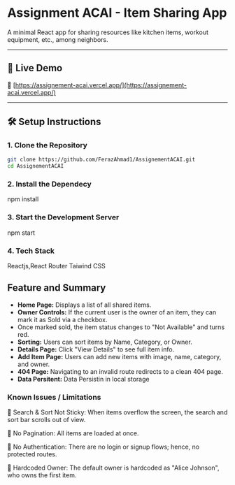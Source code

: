 # Assignment ACAI - Item Sharing App

A minimal React app for sharing resources like kitchen items, workout equipment, etc., among neighbors.

---

## 🚀 Live Demo

🔗 [https://assignement-acai.vercel.app/](https://assignement-acai.vercel.app/)

---

## 🛠️ Setup Instructions

### 1. Clone the Repository

```bash
git clone https://github.com/FerazAhmad1/AssignementACAI.git
cd AssignementACAI
```

### 2. Install the Dependecy
npm install

### 3. Start the Development Server
npm start

### 4. Tech Stack
Reactjs,React Router
Taiwind CSS

## Feature and Summary

- **Home Page:** Displays a list of all shared items.
- **Owner Controls:** If the current user is the owner of an item, they can mark it as Sold via a checkbox.
- Once marked sold, the item status changes to "Not Available" and turns red.
- **Sorting:** Users can sort items by Name, Category, or Owner.
- **Details Page:** Click "View Details" to see full item info.
- **Add Item Page:** Users can add new items with image, name, category, and owner.
- **404 Page:** Navigating to an invalid route redirects to a clean 404 page.
- **Data Persitent:** Data Persistin in local storage


### Known Issues / Limitations
🔄 Search & Sort Not Sticky: When items overflow the screen, the search and sort bar scrolls out of view.

📃 No Pagination: All items are loaded at once.

🔐 No Authentication: There are no login or signup flows; hence, no protected routes.

👤 Hardcoded Owner: The default owner is hardcoded as "Alice Johnson", who owns the first item.




